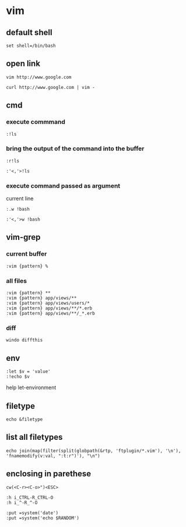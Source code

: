 # vim

## default shell

```
set shell=/bin/bash
```

## open link

```
vim http://www.google.com
```

```
curl http://www.google.com | vim -
```

## cmd

### execute commmand

```
:!ls
```

### bring the output of the command into the buffer

```
:r!ls
```

```
:'<,'>!ls
```

### execute command passed as argument

current line

```
:.w !bash
```

```
:'<,'>w !bash
```

## vim-grep

### current buffer

```
:vim {pattern} %
```

### all files

```
:vim {pattern} **
:vim {pattern} app/views/**
:vim {pattern} app/views/users/*
:vim {pattern} app/views/**/*.erb
:vim {pattern} app/views/**/_*.erb
```

### diff

```
windo diffthis
```

## env

```
:let $v = 'value'
:!echo $v
```

help let-environment

## filetype

```
echo &filetype
```

## list all filetypes

```
echo join(map(filter(split(globpath(&rtp, 'ftplugin/*.vim'), '\n'), 'fnamemodify(v:val, ":t:r")'), "\n")
```

## enclosing in parethese

```
cw(<C-r><C-o>")<ESC>
```

```
:h i_CTRL-R_CTRL-O
:h i_^-R_^-O
```

```
:put =system('date')
:put =system('echo $RANDOM')
```
